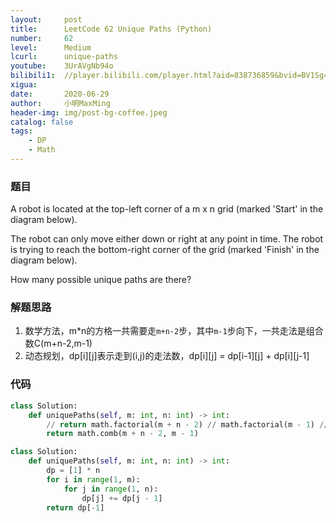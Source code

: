 ```yaml
---
layout:     post
title:      LeetCode 62 Unique Paths (Python)
number:     62
level:      Medium
lcurl:      unique-paths
youtube:    3UrAVgNb94o
bilibili1:  //player.bilibili.com/player.html?aid=838736859&bvid=BV1Sg4y1v7PM&cid=207086799&page=1
xigua:      
date:       2020-06-29
author:     小明MaxMing
header-img: img/post-bg-coffee.jpeg
catalog: false
tags:
    - DP
    - Math
---
```


### 题目

A robot is located at the top-left corner of a m x n grid (marked 'Start' in the diagram below).

The robot can only move either down or right at any point in time. The robot is trying to reach the bottom-right corner of the grid (marked 'Finish' in the diagram below).

How many possible unique paths are there?

### 解题思路

1. 数学方法，m*n的方格一共需要走`m+n-2`步，其中`m-1`步向下，一共走法是组合数C(m+n-2,m-1)
2. 动态规划，dp[i][j]表示走到(i,j)的走法数，dp[i][j] = dp[i-1][j] + dp[i][j-1]

### 代码
```python
class Solution:
    def uniquePaths(self, m: int, n: int) -> int:
        // return math.factorial(m + n - 2) // math.factorial(m - 1) // math.factorial(n - 1)
        return math.comb(m + n - 2, m - 1)
```

```python
class Solution:
    def uniquePaths(self, m: int, n: int) -> int:
        dp = [1] * n
        for i in range(1, m):
            for j in range(1, n):
                dp[j] += dp[j - 1]
        return dp[-1]
```
